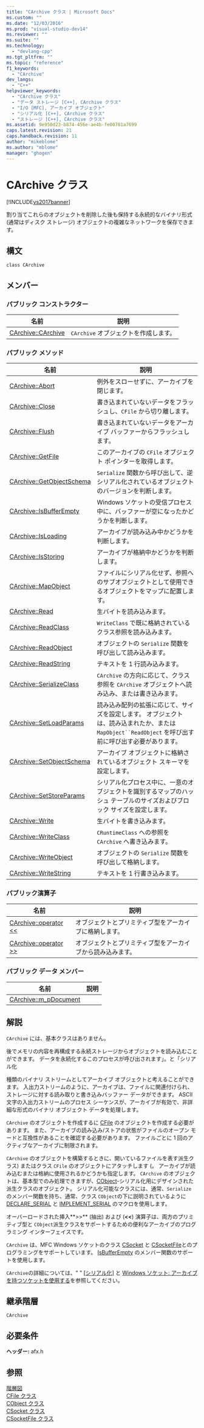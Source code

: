 ```yaml
---
title: "CArchive クラス | Microsoft Docs"
ms.custom: ""
ms.date: "12/03/2016"
ms.prod: "visual-studio-dev14"
ms.reviewer: ""
ms.suite: ""
ms.technology: 
  - "devlang-cpp"
ms.tgt_pltfrm: ""
ms.topic: "reference"
f1_keywords: 
  - "CArchive"
dev_langs: 
  - "C++"
helpviewer_keywords: 
  - "CArchive クラス"
  - "データ ストレージ [C++], CArchive クラス"
  - "I/O [MFC], アーカイブ オブジェクト"
  - "シリアル化 [C++], CArchive クラス"
  - "ストレージ [C++], CArchive クラス"
ms.assetid: 9e950d23-b874-456e-ae4b-fe00781a7699
caps.latest.revision: 21
caps.handback.revision: 11
author: "mikeblome"
ms.author: "mblome"
manager: "ghogen"
---
```

# CArchive クラス
[!INCLUDE[vs2017banner](../../assembler/inline/includes/vs2017banner.md)]

割り当てこれらのオブジェクトを削除した後も保持する永続的なバイナリ形式 \(通常はディスク ストレージ\) オブジェクトの複雑なネットワークを保存できます。  
  
## 構文  
  
```  
class CArchive  
```  
  
## メンバー  
  
### パブリック コンストラクター  
  
|名前|説明|  
|--------|--------|  
|[CArchive::CArchive](../Topic/CArchive::CArchive.md)|`CArchive` オブジェクトを作成します。|  
  
### パブリック メソッド  
  
|名前|説明|  
|--------|--------|  
|[CArchive::Abort](../Topic/CArchive::Abort.md)|例外をスローせずに、アーカイブを閉じます。|  
|[CArchive::Close](../Topic/CArchive::Close.md)|書き込まれていないデータをフラッシュし、`CFile` から切り離します。|  
|[CArchive::Flush](../Topic/CArchive::Flush.md)|書き込まれていないデータをアーカイブ バッファーからフラッシュします。|  
|[CArchive::GetFile](../Topic/CArchive::GetFile.md)|このアーカイブの `CFile` オブジェクト ポインターを取得します。|  
|[CArchive::GetObjectSchema](../Topic/CArchive::GetObjectSchema.md)|`Serialize` 関数から呼び出して、逆シリアル化されているオブジェクトのバージョンを判断します。|  
|[CArchive::IsBufferEmpty](../Topic/CArchive::IsBufferEmpty.md)|Windows ソケットの受信プロセス中に、バッファーが空になったかどうかを判断します。|  
|[CArchive::IsLoading](../Topic/CArchive::IsLoading.md)|アーカイブが読み込み中かどうかを判断します。|  
|[CArchive::IsStoring](../Topic/CArchive::IsStoring.md)|アーカイブが格納中かどうかを判断します。|  
|[CArchive::MapObject](../Topic/CArchive::MapObject.md)|ファイルにシリアル化せず、参照へのサブオブジェクトとして使用できるオブジェクトをマップに配置します。|  
|[CArchive::Read](../Topic/CArchive::Read.md)|生バイトを読み込みます。|  
|[CArchive::ReadClass](../Topic/CArchive::ReadClass.md)|`WriteClass` で既に格納されているクラス参照を読み込みます。|  
|[CArchive::ReadObject](../Topic/CArchive::ReadObject.md)|オブジェクトの `Serialize` 関数を呼び出して読み込みます。|  
|[CArchive::ReadString](../Topic/CArchive::ReadString.md)|テキストを 1 行読み込みます。|  
|[CArchive::SerializeClass](../Topic/CArchive::SerializeClass.md)|`CArchive` の方向に応じて、クラス参照を `CArchive` オブジェクトへ読み込み、または書き込みます。|  
|[CArchive::SetLoadParams](../Topic/CArchive::SetLoadParams.md)|読み込み配列の拡張に応じて、サイズを設定します。  オブジェクトは、読み込まれたか、または `MapObject``ReadObject` を呼び出す前に呼び出す必要があります。|  
|[CArchive::SetObjectSchema](../Topic/CArchive::SetObjectSchema.md)|アーカイブ オブジェクトに格納されているオブジェクト スキーマを設定します。|  
|[CArchive::SetStoreParams](../Topic/CArchive::SetStoreParams.md)|シリアル化プロセス中に、一意のオブジェクトを識別するマップのハッシュ テーブルのサイズおよびブロック サイズを設定します。|  
|[CArchive::Write](../Topic/CArchive::Write.md)|生バイトを書き込みます。|  
|[CArchive::WriteClass](../Topic/CArchive::WriteClass.md)|`CRuntimeClass` への参照を `CArchive` へ書き込みます。|  
|[CArchive::WriteObject](../Topic/CArchive::WriteObject.md)|オブジェクトの `Serialize` 関数を呼び出して格納します。|  
|[CArchive::WriteString](../Topic/CArchive::WriteString.md)|テキストを 1 行書き込みます。|  
  
### パブリック演算子  
  
|名前|説明|  
|--------|--------|  
|[CArchive::operator \<\<](../Topic/CArchive::operator%20%3C%3C.md)|オブジェクトとプリミティブ型をアーカイブに格納します。|  
|[CArchive::operator \>\>](../Topic/CArchive::operator%20%3E%3E.md)|オブジェクトとプリミティブ型をアーカイブから読み込みます。|  
  
### パブリック データ メンバー  
  
|名前|説明|  
|--------|--------|  
|[CArchive::m\_pDocument](../Topic/CArchive::m_pDocument.md)||  
  
## 解説  
 `CArchive` には、基本クラスはありません。  
  
 後でメモリの内容を再構成する永続ストレージからオブジェクトを読み込むことができます。  データを永続化するこのプロセスが呼び出されます」。と「シリアル化  
  
 種類のバイナリ ストリームとしてアーカイブ オブジェクトと考えることができます。  入出力ストリームのように、アーカイブは、ファイルに関連付けられ、ストレージに対する読み取りと書き込みバッファー データができます。  ASCII 文字の入出力ストリームのプロセス シーケンスが、アーカイブが有効で、非詳細な形式のバイナリ オブジェクト データを処理します。  
  
 `CArchive` のオブジェクトを作成するに [CFile](../../mfc/reference/cfile-class.md) のオブジェクトを作成する必要があります。  また、アーカイブの読み込み\/ストアの状態がファイルのオープン モードと互換性があることを確認する必要があります。  ファイルごとに 1 回のアクティブなアーカイブに制限されます。  
  
 `CArchive` のオブジェクトを構築するときに、開いているファイルを表す派生クラス\) またはクラス `CFile` のオブジェクトにアタッチします \(。  アーカイブが読み込むまたは格納に使用されるかどうかも指定します。  `CArchive` のオブジェクトは、基本型でのみ処理できますが、[CObject](../Topic/CObject%20Class.md)\-シリアル化用にデザインされた派生クラスのオブジェクト。  シリアル化可能なクラスには、通常、`Serialize` のメンバー関数を持ち、通常、クラス `CObject`の下に説明されているように [DECLARE\_SERIAL](../Topic/DECLARE_SERIAL.md) と [IMPLEMENT\_SERIAL](../Topic/IMPLEMENT_SERIAL.md) のマクロを使用します。  
  
 オーバーロードされた挿入**\>\>** \(抽出\) および \(**\<\<**\) 演算子は、両方のプリミティブ型と `CObject`派生クラスをサポートするための便利なアーカイブのプログラミング インターフェイスです。  
  
 `CArchive` は、MFC Windows ソケットのクラス [CSocket](../../mfc/reference/csocket-class.md) と [CSocketFile](../Topic/CSocketFile%20Class.md)とのプログラミングをサポートしています。  [IsBufferEmpty](../Topic/CArchive::IsBufferEmpty.md) のメンバー関数のサポートを使用します。  
  
 `CArchive`の詳細については、" " [&#91;シリアル化&#93;](../Topic/Serialization%20in%20MFC.md) と [Windows ソケット: アーカイブを持つソケットを使用する](../../mfc/windows-sockets-using-sockets-with-archives.md)を参照してください。  
  
## 継承階層  
 `CArchive`  
  
## 必要条件  
 **ヘッダー:** afx.h  
  
## 参照  
 [階層図](../../mfc/hierarchy-chart.md)   
 [CFile クラス](../../mfc/reference/cfile-class.md)   
 [CObject クラス](../Topic/CObject%20Class.md)   
 [CSocket クラス](../../mfc/reference/csocket-class.md)   
 [CSocketFile クラス](../Topic/CSocketFile%20Class.md)